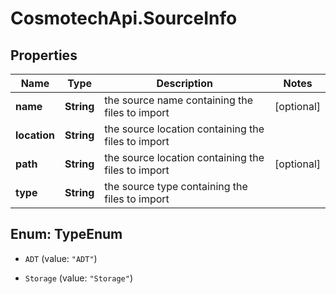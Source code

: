 # CosmotechApi.SourceInfo

## Properties

Name | Type | Description | Notes
------------ | ------------- | ------------- | -------------
**name** | **String** | the source name containing the files to import | [optional] 
**location** | **String** | the source location containing the files to import | 
**path** | **String** | the source location containing the files to import | [optional] 
**type** | **String** | the source type containing the files to import | 



## Enum: TypeEnum


* `ADT` (value: `"ADT"`)

* `Storage` (value: `"Storage"`)





